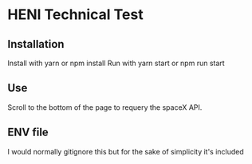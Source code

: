# HENI Technical Test

## Installation

Install with yarn or npm install
Run with yarn start or npm run start

## Use

Scroll to the bottom of the page to requery the spaceX API.

## ENV file

I would normally gitignore this but for the sake of simplicity it's included
